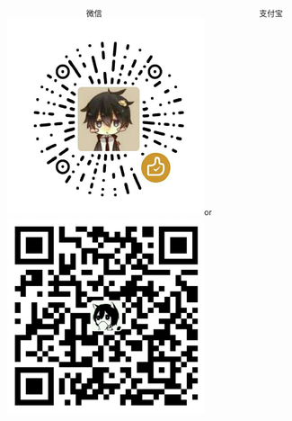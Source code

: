 　　　　　　　　　　微信　　　　　　　　　　　　　　　　　　　　支付宝
<br/>
<a href="weixin.png" alt="微信"><img src="weixin.png" height="350" width="350"></a>or<a href="zhifubao.png" alt="支付宝"><img src="zhifubao.png" height="350" width="350"></a>
